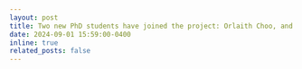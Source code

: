 ```yaml
---
layout: post
title: Two new PhD students have joined the project: Orlaith Choo, and Zayne Kadry!
date: 2024-09-01 15:59:00-0400
inline: true
related_posts: false
--- 
```



